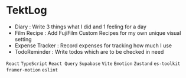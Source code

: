 # TektLog

- Diary : Write 3 things what I did and 1 feeling for a day
- Film Recipe : Add FujiFilm Custom Recipes for my own unique visual setting
- Expense Tracker : Record expenses for tracking how much I use
- TodoReminder : Write todos which are to be checked in need

`React` `TypeScript` `React Query` `Supabase` `Vite` `Emotion` `Zustand` `es-toolkit` `framer-motion` `eslint`
